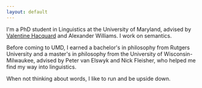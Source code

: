 ```yaml
---
layout: default
---
```


I'm a PhD student in Linguistics at the University of Maryland, advised by [Valentine Hacquard](https://valentinehacquard.org) and Alexander Williams. I work on semantics.

Before coming to UMD, I earned a bachelor's in philosophy from Rutgers University and a master's in philosophy from the University of Wisconsin-Milwaukee, advised by Peter van Elswyk and Nick Fleisher, who helped me find my way into linguistics.

When not thinking about words, I like to run and be upside down.


